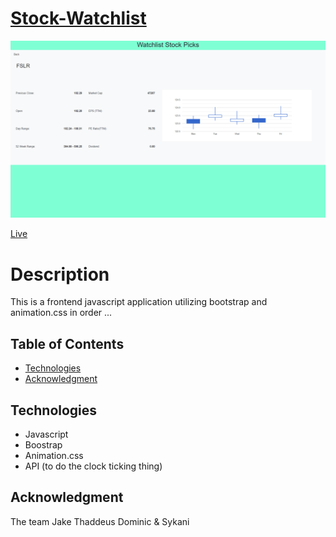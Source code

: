 # [Stock-Watchlist](https://d-mastrocola.github.io/Stock-Watchlist/)

![Screenshot of App](https://github.com/D-Mastrocola/Stock-Watchlist/blob/main/assets/images/screenshot.png)

[Live](https://d-mastrocola.github.io/Stock-Watchlist/)

# Description 

This is a frontend javascript application utilizing bootstrap and animation.css in order ...

## Table of Contents
* [Technologies](#technologies)
* [Acknowledgment](#acknowledgment)

## Technologies 
* Javascript 
* Boostrap
* Animation.css
* API (to do the clock ticking thing)

## Acknowledgment
The team Jake Thaddeus Dominic & Sykani



